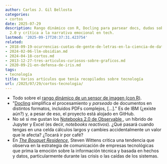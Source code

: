 ```yaml
---
author: Carlos J. Gil Bellosta
categories:
- cortos
date: 2025-07-29
description: Rango dinámico con R, Docling para parsear docs, dudas sobre Observable
  2.0 y crítica a la narrativa emocional en tech.
lastmod: '2025-09-17T20:37:31.423754'
related:
- 2018-09-19-ocurrencias-cuotas-de-gente-de-letras-en-la-ciencia-de-datos.md
- 2024-02-06-llm-obsidian.md
- 2024-04-18-cortos.md
- 2013-12-27-tres-articulos-curiosos-sobre-graficos.md
- 2020-09-21-en-defensa-de-iris.md
tags:
- tecnología
title: Varios artículos que tenía recopilados sobre tecnología
url: /2025/07/29/cortos-tecnologia/
---
```


- Todo sobre el [rango dinámico de un sensor de imagen (con R)](https://www.overfitting.net/2025/07/rango-dinamico-de-un-sensor-de-imagen.html).
- "[Docling](https://docling-project.github.io/docling/) simplifica el procesamiento y _parseado_ de documentos en distintos formatos, incluidos PDFs complejos, [...]." Es de IBM (¿existe aún?) y, a pesar de eso, el proyecto está alojado en GitHub.
- No sé si me gustan los [Notebooks 2.0 de Observable ](https://macwright.com/2025/07/31/observable-notebooks-2), un híbrido de Jupyter y Excel (es decir, _notebooks_ _reactivos_). ¿Qué pasará cuando tengas en una celda cálculos largos y cambies accidentalmente un valor que le afecta? ¿Tocará ir por café?
- En [_The Bouquet Residence_](https://acko.net/blog/the-bouquet-residence/), Steven Wittens critica una tendencia que observa en la estrategia de comunicación de empresas tecnológicas que prima la emoción sobre la información técnica y basada en hechos y datos, particularmente durante las crisis o las caídas de los sistemas.